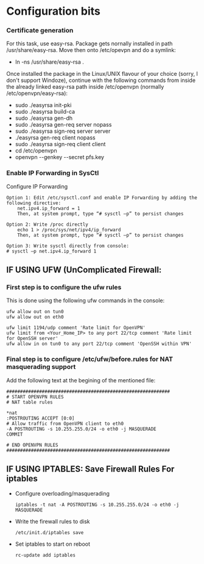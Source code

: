 # Configuration bits

### Certificate generation
For this task, use easy-rsa. Package gets nornally installed in path /usr/share/easy-rsa. Move then onto /etc/opevpn and do a symlink:

- ln -ns /usr/share/easy-rsa .

Once installed the package in the Linux/UNIX flavour of your choice (sorry, I don't support Windoze), continue with the following commands from inside the already linked easy-rsa path inside /etc/openvpn (normally /etc/openvpn/easy-rsa):

- sudo ./easyrsa init-pki
- sudo ./easyrsa build-ca
- sudo ./easyrsa gen-dh
- sudo ./easyrsa gen-req server nopass
- sudo ./easyrsa sign-req server server
- ./easyrsa gen-req client nopass
- sudo ./easyrsa sign-req client client
- cd /etc/openvpn
- openvpn --genkey --secret pfs.key

### Enable IP Forwarding in SysCtl
Configure IP Forwarding

    Option 1: Edit /etc/sysctl.conf and enable IP Forwarding by adding the following directive:
        net.ipv4.ip_forward = 1
        Then, at system prompt, type “# sysctl –p” to persist changes

    Option 2: Write /proc directly
        echo 1 > /proc/sys/net/ipv4/ip_forward
        Then, at system prompt, type “# sysctl –p” to persist changes

    Option 3: Write sysctl directly from console:
    # sysctl –p net.ipv4.ip_forward 1



## IF USING UFW (UnComplicated Firewall:
### First step is to configure the ufw rules
This is done using the following ufw commands in the console:
```
ufw allow out on tun0
ufw allow out on eth0

ufw limit 1194/udp comment 'Rate limit for OpenVPN'
ufw limit from <Your_Home_IP> to any port 22/tcp comment 'Rate limit for OpenSSH server'
ufw allow in on tun0 to any port 22/tcp comment 'OpenSSH within VPN'
``` 

### Final step is to configure /etc/ufw/before.rules for NAT masquerading support
Add the following text at the begining of the mentioned file:
```
############################################################
# START OPENVPN RULES
# NAT table rules

*nat
:POSTROUTING ACCEPT [0:0]
# Allow traffic from OpenVPN client to eth0
-A POSTROUTING -s 10.255.255.0/24 -o eth0 -j MASQUERADE
COMMIT

# END OPENVPN RULES
############################################################
```



## IF USING IPTABLES: Save Firewall Rules For iptables

- Configure overloading/masquerading
    ```
    iptables -t nat -A POSTROUTING -s 10.255.255.0/24 -o eth0 -j MASQUERADE
    ```

-  Write the firewall rules to disk
    ```
    /etc/init.d/iptables save
    ```
    
-  Set iptables to start on reboot
    ```
    rc-update add iptables 
    ```
